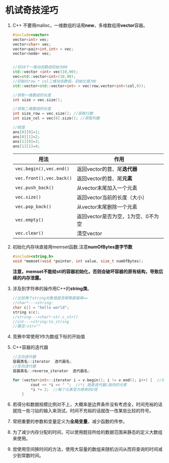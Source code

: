 # 机试奇技淫巧

1. C++ 不要用malloc，一维数组的话用**new**，多维数组用**vector**容器。

   ~~~C++
   #include<vector>
   vector<int> vec;
   vector<char> vec;
   vector<pair<int,int> > vec;
   vector<node> vec;
   
   
   //将10个一维动态数组初始为90
   std::vector <int> vec(10,90); 
   vec=std::vector<int>(10,90);
   //初始化row * col二维动态数组，初始化值为0
   std::vector<std::vector<int> > vec(row,vector<int>(col,0)); 
   
   //获取一维数组的长度
   int size = vec.size();
   
   //获取二维数组的长度
   int size_row = vec.size(); //获取行数
   int size_col = vec[0].size(); //获取列数
   
   //赋值
   ans[0][0]=1;
   ans[0][1]=2;
   ans[1][0]=3;
   ans[1][1]=4;
   ~~~

   | 用法                     | 作用                               |
   | ------------------------ | ---------------------------------- |
   | `vec.begin(),vec.end()`  | 返回vector的首、尾**迭代器**       |
   | `vec.front(),vec.back()` | 返回vector的首、尾**元素**         |
   | `vec.push_back()`        | 从vector末尾加入一个元素           |
   | `vec.size()`             | 返回vector当前的长度（大小）       |
   | `vec.pop_back()`         | 从vector末尾删除一个元素           |
   | `vec.empty()`            | 返回vector是否为空，1为空、0不为空 |
   | `vec.clear()`            | 清空vector                         |

   

2. 初始化内存块直接用memset函数.注意**numOfBytes是字节数**

   ~~~C++
   #include<string.h>
   void *memset(void *pointer, int value, size_t numOfBytes);  
   ~~~
   
   **注意，memset不能给stl的容器初始化，否则会破坏容器的原有结构，导致后续的内存泄露。**
   
   
   
3. 涉及到字符串的操作用C++的**string类**。

   ~~~C++
   //比较两个string对象值是否相等直接用==
   //char*--->string:
   char c[] = "hello world";
   string s(c);
   //string--->char*:str.c_str()
   //int--->string:to_string
   //置空:str=""
   ~~~

4. 竞赛中常使用1作为数组下标的开始值

5. C++容器的迭代器

   ~~~C++
   //正向迭代器
   容器类名::iterator  迭代器名;
   //反向迭代器
   容器类名::reverse_iterator  迭代器名;
   
   for (vector<int>::iterator i = v.begin(); i != v.end(); i++) {  //用迭代器遍历容器
           cout << *i << " ";  //*i 就是迭代器i指向的元素
           *i *= 2;  //每个元素变为原来的2倍
       }
   ~~~

6. 若得分和数据规模比例对不上，大概率是边界条件没有考虑全，时间充裕的话就找一些刁钻的输入来测试，时间不充裕的话就改一改某些比较的符号。

7. 常把重要的参数和变量定义为**全局变量**，减少函数的传参。

8. 为了减少内存分配的时间，可以使用题目所给的数据范围来静态的定义大数组来使用。

9. 尝使用空间换时间的方法，使用大容量的数组来随机访问从而将查询的时间减少到常数时间。

   
